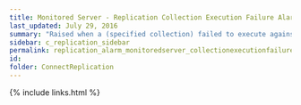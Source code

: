 ```yaml
---
title: ﻿Monitored Server - Replication Collection Execution Failure Alarm
last_updated: July 29, 2016
summary: "Raised when a (specified collection) failed to execute against the server."
sidebar: c_replication_sidebar
permalink: replication_alarm_monitoredserver_collectionexecutionfailure.html
id:
folder: ConnectReplication
---
```


{% include links.html %}
